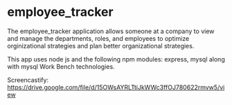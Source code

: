 # employee_tracker

The employee_tracker application allows someone at a company to view and manage the departments, roles, and employees to optimize orginizational strategies and plan better organizational strategies.

This app uses node js and the following npm modules: express, mysql along with mysql Work Bench technologies.



Screencastify: https://drive.google.com/file/d/15OWsAYRLTtiJkWWc3ffOJ780622rmvw5/view
